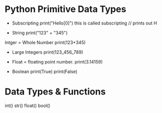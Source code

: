 # Python Primitive Data Types

* Subscripting
print("Hello[0]")
this is called subscripting 
// prints out H

* String 
print("123" + "345")

Intger = Whole Number
print(123+345)

* Large Integers
print(123_456_789)
<!-- for humans to visualize easier. python will ignore the underscores -->

* Float = floating point number. 
print(3.14159)

* Boolean 
print(True)
print(False)

# Data Types & Functions 

int()
str()
float()
bool()

<!-- converts datatypes to the type in name of the function -->

<!-- PEMDASLR Parenthasis Exponent Multiplication Division Addition Subtraction Left to Right -->
<!-- () -->
<!-- ** -->
<!-- * or / -->
<!-- + or - -->
<!-- print(3*3+3/3-3) -->